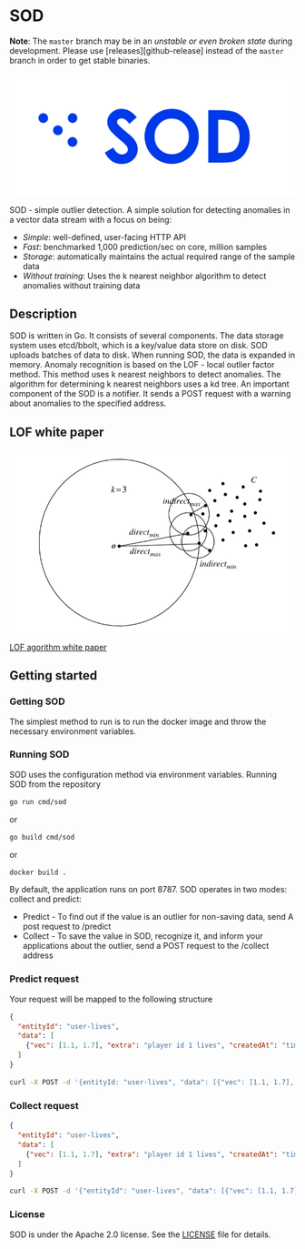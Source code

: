 # SOD

**Note**: The `master` branch may be in an *unstable or even broken state* during development. Please use [releases][github-release] instead of the `master` branch in order to get stable binaries.

![SOD Logo](docs/images/sod-horizontal-small.svg)

SOD  - simple outlier detection. A simple solution for detecting anomalies in a vector data stream with a focus on being:

* *Simple*: well-defined, user-facing HTTP API
* *Fast*: benchmarked 1,000 prediction/sec on core, million samples
* *Storage*: automatically maintains the actual required range of the sample data
* *Without training*: Uses the k nearest neighbor algorithm to detect anomalies without training data

## Description

SOD is written in Go. It consists of several components. The data storage system uses etcd/bbolt, which is a key/value data store on disk. SOD uploads batches of data to disk. When running SOD, the data is expanded in memory. Anomaly recognition is based on the LOF - local outlier factor method. This method uses k nearest neighbors to detect anomalies. The algorithm for determining k nearest neighbors uses a kd tree. An important component of the SOD is a notifier. It sends a POST request with a warning about anomalies to the specified address.

## LOF white paper

![lof image](docs/images/lof.png)

[LOF agorithm white paper](https://www.dbs.ifi.lmu.de/Publikationen/Papers/LOF.pdf)

## Getting started

### Getting SOD

The simplest method to run is to run the docker image and throw the necessary environment variables.

### Running SOD

SOD uses the configuration method via environment variables. 
Running SOD from the repository

```bash
go run cmd/sod
```

or

```bash
go build cmd/sod
```

or 

```bash
docker build .
```

By default, the application runs on port 8787. SOD operates in two modes: collect and predict:

* Predict - To find out if the value is an outlier for non-saving data, send A post request to /predict
* Collect - To save the value in SOD, recognize it, and inform your applications about the outlier, send a POST request to the /collect address

### Predict request

 Your request will be mapped to the following structure
```json
{
  "entityId": "user-lives",
  "data": [
    {"vec": [1.1, 1.7], "extra": "player id 1 lives", "createdAt": "timestamp"}
  ] 
}
```

```bash
curl -X POST -d '{entityId: "user-lives", "data": [{"vec": [1.1, 1.7], "extra": "player id 1 lives", "createdAt": "timestamp"}]}' http://localhost:8787/predict
```

### Collect request

```json
{
  "entityId": "user-lives",
  "data": [
    {"vec": [1.1, 1.7], "extra": "player id 1 lives", "createdAt": "timestamp"}
  ] 
}
```

```bash
curl -X POST -d '{"entityId": "user-lives", "data": [{"vec": [1.1, 1.7], "extra": "player id 1 lives", "createdAt": "timestamp"}]}' http://localhost:8787/collect
```

### License

SOD is under the Apache 2.0 license. See the [LICENSE](LICENSE) file for details.
